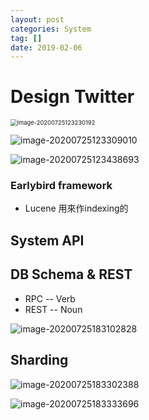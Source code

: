 ```yaml
---
layout: post
categories: System
tag: [] 
date: 2019-02-06
---
```




# Design Twitter

<img src="https://tva1.sinaimg.cn/large/007S8ZIlgy1gh33z4natnj31340jsqaz.jpg" alt="image-20200725123230192" style="zoom:67%;" />



![image-20200725123309010](https://tva1.sinaimg.cn/large/007S8ZIlgy1gh33zrwk41j310e05yq6f.jpg)

![image-20200725123438693](https://tva1.sinaimg.cn/large/007S8ZIlgy1gh341c4hfcj30ug0m8gt5.jpg)



### Earlybird framework

- Lucene 用來作indexing的



## System API



## DB Schema & REST

- RPC -- Verb
- REST --  Noun

![image-20200725183102828](https://tva1.sinaimg.cn/large/007S8ZIlgy1gh3ec8ono4j30ri0won1m.jpg)



## Sharding

![image-20200725183302388](https://tva1.sinaimg.cn/large/007S8ZIlgy1gh3ee8ocvwj31060c0dk5.jpg)

![image-20200725183333696](https://tva1.sinaimg.cn/large/007S8ZIlgy1gh3eesh4i6j30xc0hcq7i.jpg)